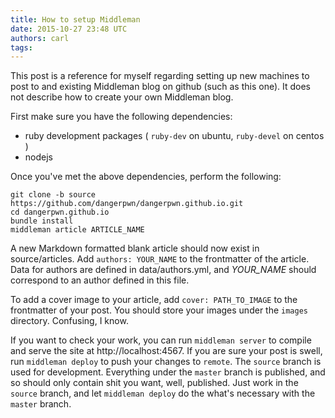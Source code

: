 ```yaml
---
title: How to setup Middleman
date: 2015-10-27 23:48 UTC
authors: carl
tags:
---
```


This post is a reference for myself regarding setting up new machines to post to and existing Middleman blog on github (such as this one). It does not describe how to create your own Middleman blog.

First make sure you have the following dependencies:

* ruby development packages ( `ruby-dev` on ubuntu, `ruby-devel` on centos )
* nodejs

Once you've met the above dependencies, perform the following:

```
git clone -b source https://github.com/dangerpwn/dangerpwn.github.io.git
cd dangerpwn.github.io
bundle install
middleman article ARTICLE_NAME
```

A new Markdown formatted blank article should now exist in source/articles. Add `authors: YOUR_NAME` to the frontmatter of the article. Data for authors are defined in data/authors.yml, and *YOUR_NAME* should correspond to an author defined in this file.

To add a cover image to your article, add `cover: PATH_TO_IMAGE` to the frontmatter of your post. You should store your images under the `images` directory. Confusing, I know.

If you want to check your work, you can run `middleman server` to compile and serve the site at http://localhost:4567. If you are sure your post is swell, run `middleman deploy` to push your changes to `remote`. The `source` branch is used for development. Everything under the `master` branch is published, and so should only contain shit you want, well, published. Just work in the `source` branch, and let `middleman deploy` do the what's necessary with the `master` branch. 




